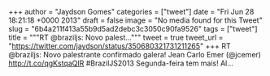 
+++
author = "Jaydson Gomes"
categories = ["tweet"]
date = "Fri Jun 28 18:21:18 +0000 2013"
draft = false
image = "No media found for this Tweet"
slug = "6b4a211f413a55b9d5ad2debc3c3050c90fa9526"
tags = ["tweet"]
title = """RT @braziljs: Novo palest..."""
tweet = true
tweet_url = "https://twitter.com/jaydson/status/350680321731211265"
+++
RT @braziljs: Novo palestrante confirmado galera! Jean Carlo Emer (@jcemer) http://t.co/qgKstqaQIR #BrazilJS2013 Segunda-feira tem mais! Al…
